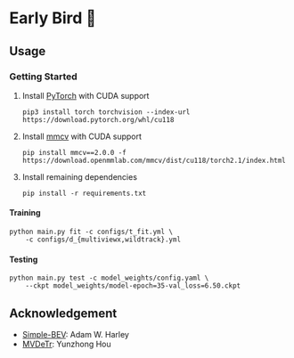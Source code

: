 # Early Bird 🦅


## Usage

### Getting Started
1. Install [PyTorch](https://pytorch.org/get-started/locally/) with CUDA support
    ```shell
   pip3 install torch torchvision --index-url https://download.pytorch.org/whl/cu118
   ```
2. Install [mmcv](https://mmcv.readthedocs.io/en/latest/get_started/installation.html#install-with-pip) with CUDA support
   ```shell
   pip install mmcv==2.0.0 -f https://download.openmmlab.com/mmcv/dist/cu118/torch2.1/index.html
   ```
3. Install remaining dependencies
   ```shell
   pip install -r requirements.txt
   ```

#### Training
```shell
python main.py fit -c configs/t_fit.yml \
    -c configs/d_{multiviewx,wildtrack}.yml
```

#### Testing
```shell
python main.py test -c model_weights/config.yaml \
    --ckpt model_weights/model-epoch=35-val_loss=6.50.ckpt
```

## Acknowledgement
- [Simple-BEV](https://simple-bev.github.io): Adam W. Harley
- [MVDeTr](https://github.com/hou-yz/MVDeTr): Yunzhong Hou
